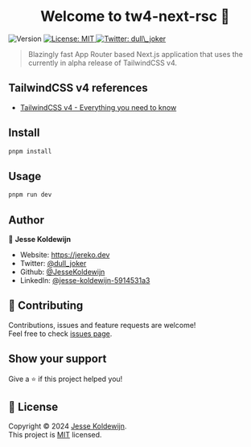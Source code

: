<h1 align="center">Welcome to tw4-next-rsc 👋</h1>
<p>
  <img alt="Version" src="https://img.shields.io/badge/version-0.0.1-blue.svg?cacheSeconds=2592000" />
  <a href="https://github.com/JesseKoldewijn/tw4-next-rsc/blob/main/LICENCE" target="_blank">
    <img alt="License: MIT" src="https://img.shields.io/badge/License-MIT-yellow.svg" />
  </a>
  <a href="https://twitter.com/dull\_joker" target="_blank">
    <img alt="Twitter: dull\_joker" src="https://img.shields.io/twitter/follow/dull\_joker.svg?style=social" />
  </a>
</p>

> Blazingly fast App Router based Next.js application that uses the currently in alpha release of TailwindCSS v4.

## TailwindCSS v4 references

- [TailwindCSS v4 - Everything you need to know](https://daily.dev/blog/tailwind-css-40-everything-you-need-to-know-in-one-place)

## Install

```sh
pnpm install
```

## Usage

```sh
pnpm run dev
```

## Author

👤 **Jesse Koldewijn**

- Website: https://jereko.dev
- Twitter: [@dull_joker](https://twitter.com/dull_joker)
- Github: [@JesseKoldewijn](https://github.com/JesseKoldewijn)
- LinkedIn: [@jesse-koldewijn-5914531a3](https://linkedin.com/in/jesse-koldewijn-5914531a3)

## 🤝 Contributing

Contributions, issues and feature requests are welcome!<br />Feel free to check [issues page](https://github.com/JesseKoldewijn/tw4-next-rsc/issues).

## Show your support

Give a ⭐️ if this project helped you!

## 📝 License

Copyright © 2024 [Jesse Koldewijn](https://github.com/JesseKoldewijn).<br />
This project is [MIT](https://github.com/JesseKoldewijn/tw4-next-rsc/blob/main/LICENCE) licensed.
